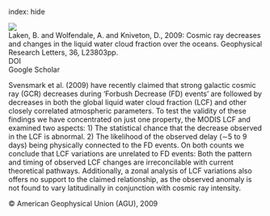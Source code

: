 index: hide

<div class="Citation">
    <div class="Citation-thumb CitationThumb-linked"  data-href="https://doi.org/10.1029/2009gl040961">
      <img src="https://static.claimspace.cloud/climate-study-static/refs/thumbs/7/Laken_et_al_2009-thumb.png" />
    </div>

  <div class="Citation-body">
    <div class="Citation-text">Laken, B. and Wolfendale, A. and Kniveton, D., 2009: Cosmic ray decreases and changes in the liquid water cloud fraction over the oceans. <span class="Article-journal">Geophysical Research Letters, </span><span class="Article-volume">36, </span>L23803pp.</div>
    <div class="Citation-links">
      <div class="CitationLink" data-href="https://doi.org/10.1029/2009gl040961">
        <div class="CitationLink-icon CitationLink-Doi"></div>
        <div class="CitationLink-text">DOI</div>
      </div>
      <div class="CitationLink" data-href="https://scholar.google.com/scholar?q=10.1029/2009gl040961">
        <div class="CitationLink-icon CitationLink-Scholar"></div>
        <div class="CitationLink-text">Google Scholar</div>
      </div>
    </div>
  </div>
</div>

Svensmark et al. (2009) have recently claimed that strong galactic cosmic ray (GCR) decreases during ‘Forbush Decrease (FD) events’ are followed by decreases in both the global liquid water cloud fraction (LCF) and other closely correlated atmospheric parameters. To test the validity of these findings we have concentrated on just one property, the MODIS LCF and examined two aspects: 1) The statistical chance that the decrease observed in the LCF is abnormal. 2) The likelihood of the observed delay (∼5 to 9 days) being physically connected to the FD events. On both counts we conclude that LCF variations are unrelated to FD events: Both the pattern and timing of observed LCF changes are irreconcilable with current theoretical pathways. Additionally, a zonal analysis of LCF variations also offers no support to the claimed relationship, as the observed anomaly is not found to vary latitudinally in conjunction with cosmic ray intensity.

<div class="Citation-copy">
&copy; American Geophysical Union (AGU), 2009
</div>
